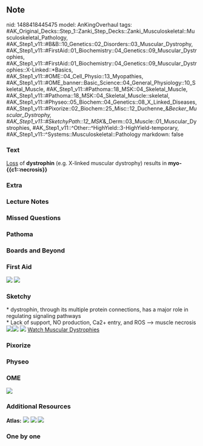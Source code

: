 ## Note
nid: 1488418445475
model: AnKingOverhaul
tags: #AK_Original_Decks::Step_1::Zanki_Step_Decks::Zanki_Musculoskeletal::Musculoskeletal_Pathology, #AK_Step1_v11::#B&B::10_Genetics::02_Disorders::03_Muscular_Dystrophy, #AK_Step1_v11::#FirstAid::01_Biochemistry::04_Genetics::09_Muscular_Dystrophies, #AK_Step1_v11::#FirstAid::01_Biochemistry::04_Genetics::09_Muscular_Dystrophies::X-Linked::*Basics, #AK_Step1_v11::#OME::04_Cell_Physio::13_Myopathies, #AK_Step1_v11::#OME_banner::Basic_Science::04_General_Physiology::10_Skeletal_Muscle, #AK_Step1_v11::#Pathoma::18_MSK::04_Skeletal_Muscle, #AK_Step1_v11::#Pathoma::18_MSK::04_Skeletal_Muscle::skeletal, #AK_Step1_v11::#Physeo::05_Biochem::04_Genetics::08_X_Linked_Diseases, #AK_Step1_v11::#Pixorize::02_Biochem::25_Misc::12_Duchenne_&_Becker_Muscular_Dystrophy, #AK_Step1_v11::#SketchyPath::12_MSK_&_Derm::03_Muscle::01_Muscular_Dystrophies, #AK_Step1_v11::^Other::^HighYield::3-HighYield-temporary, #AK_Step1_v11::^Systems::Musculoskeletal::Pathology
markdown: false

### Text
<div>
  <u>Loss</u> of <b>dystrophin</b> (e.g. X-linked muscular
  dystrophy) results in <b>myo-{{c1::necrosis}}</b>
</div>

### Extra


### Lecture Notes


### Missed Questions


### Pathoma


### Boards and Beyond


### First Aid
<img src="tmpjmjh1q.png"> <img src="tmpibBY4V.png">

### Sketchy
<div>
  * dystrophin, through its multiple protein connections, has a
  major role in regulating signaling pathways
</div>
<div>
  * Lack of support, NO production, Ca2+ entry, and ROS -->
  muscle necrosis
</div><img src="Screen%20Shot%202020-03-12%20at%207.16.50%20AM.JPG"
class="resizer"><img src=
"Screen%20Shot%202020-03-12%20at%207.16.58%20AM.JPG" class=
"resizer"> <img src=
"Screen%20Shot%202020-03-21%20at%205.50.51%20PM_1566160514431.JPG"
class="resizer"> <a href=
"https://dashboard.sketchy.com/study/medical/courses/medical-pathophysiology/units/medical-pathophysiology-musculoskeletal-derm/videos/medical-pathophysiology-musculoskeletal-and-derm-muscle-muscular-dystrophies?utm_source=anki&utm_medium=partnership&utm_campaign=february_update&utm_content=medical">
Watch Muscular Dystrophies</a>

### Pixorize


### Physeo


### OME
<div class="ome-widget">
  <a href=
  "https://onlinemeded.org/spa/general-physiology/skeletal-muscle/acquire?ref=anki">
  <img src="_OME_AnkiFlashcards_Lesson_6.png"></a>
</div>

### Additional Resources
<b>Atlas:</b> <img src="tmpWfzPMt.png"> <img src="tmp8RdAX3.png">
<img src="tmpeM4ExK.png">

### One by one

